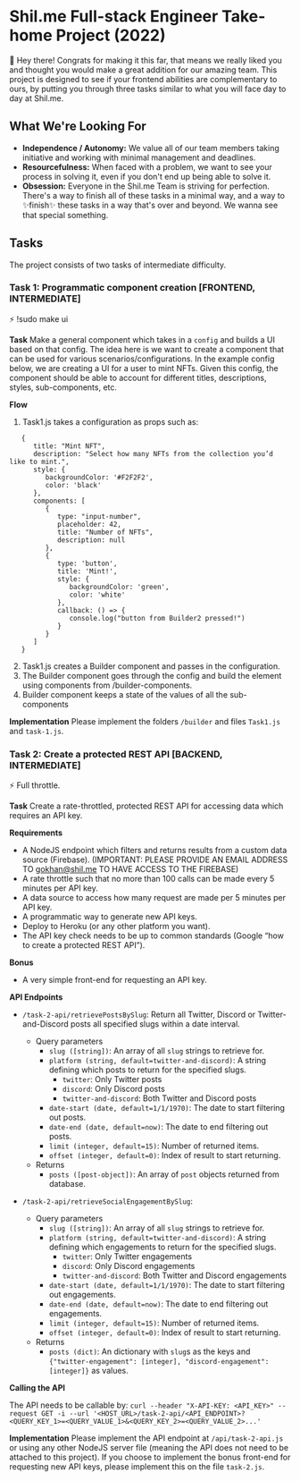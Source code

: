 # Shil.me Full-stack Engineer Take-home Project (2022)

👋 Hey there! Congrats for making it this far, that means we really liked you and thought you would make a great addition for our amazing team. This project is designed to see if your frontend abilities are complementary to ours, by putting you through three tasks similar to what you will face day to day at Shil.me.

## What We're Looking For

- **Independence / Autonomy:** We value all of our team members taking initiative and working with minimal management and deadlines.
- **Resourcefulness:** When faced with a problem, we want to see your process in solving it, even if you don't end up being able to solve it.
- **Obsession:** Everyone in the Shil.me Team is striving for perfection. There's a way to finish all of these tasks in a minimal way, and a way to ✨finish✨ these tasks in a way that's over and beyond. We wanna see that special something.

## Tasks
The project consists of two tasks of intermediate difficulty.

### Task 1: Programmatic component creation [FRONTEND, INTERMEDIATE]
⚡️ !sudo make ui

**Task**
Make a general component which takes in a `config` and builds a UI based on that config. The idea here is we want to create a component that can be used for various scenarios/configurations. In the example config below, we are creating a UI for a user to mint NFTs. Given this config, the component should be able to account for different titles, descriptions, styles, sub-components, etc.

**Flow**
1. Task1.js takes a configuration as props such as:

```
   {
      title: "Mint NFT",
      description: "Select how many NFTs from the collection you’d like to mint.",
      style: {
         backgroundColor: '#F2F2F2',
         color: 'black'
      },
      components: [
         {
            type: "input-number",
            placeholder: 42,
            title: "Number of NFTs",
            description: null
         },
         {
            type: 'button',
            title: 'Mint!',
            style: {
               backgroundColor: 'green',
               color: 'white'
            },
            callback: () => {
               console.log("button from Builder2 pressed!")
            }
         }
      ]
   }
```

2. Task1.js creates a Builder component and passes in the configuration.
3. The Builder component goes through the config and build the element using components from /builder-components.
4. Builder component keeps a state of the values of all the sub-components

**Implementation**
Please implement the folders `/builder` and files `Task1.js` and `task-1.js`.

### Task 2: Create a protected REST API [BACKEND, INTERMEDIATE]
⚡️ Full throttle.

**Task**
Create a rate-throttled, protected REST API for accessing data which requires an API key.

**Requirements**
- A NodeJS endpoint which filters and returns results from a custom data source (Firebase). (IMPORTANT: PLEASE PROVIDE AN EMAIL ADDRESS TO gokhan@shil.me TO HAVE ACCESS TO THE FIREBASE)
- A rate throttle such that no more than 100 calls can be made every 5 minutes per API key.
- A data source to access how many request are made per 5 minutes per API key.
- A programmatic way to generate new API keys.
- Deploy to Heroku (or any other platform you want).
- The API key check needs to be up to common standards (Google “how to create a protected REST API”).

**Bonus**
- A very simple front-end for requesting an API key.

**API Endpoints**

- `/task-2-api/retrievePostsBySlug`: Return all Twitter, Discord or Twitter-and-Discord posts all specified slugs within a date interval.
   - Query parameters
      - `slug ([string])`: An array of all `slug` strings to retrieve for.
      - `platform (string, default=twitter-and-discord)`: A string defining which posts to return for the specified slugs.
         - `twitter`: Only Twitter posts
         - `discord`: Only Discord posts
         - `twitter-and-discord`: Both Twitter and Discord posts
      - `date-start (date, default=1/1/1970)`: The date to start filtering out posts.
      - `date-end (date, default=now)`: The date to end filtering out posts.
      - `limit (integer, default=15)`: Number of returned items.
      - `offset (integer, default=0)`: Index of result to start returning.
   - Returns
      - `posts ([post-object])`: An array of `post` objects returned from database.
      
- `/task-2-api/retrieveSocialEngagementBySlug`:  
   - Query parameters
      - `slug ([string])`: An array of all `slug` strings to retrieve for.
      - `platform (string, default=twitter-and-discord)`: A string defining which engagements to return for the specified slugs.
         - `twitter`: Only Twitter engagements
         - `discord`: Only Discord engagements
         - `twitter-and-discord`: Both Twitter and Discord engagements
      - `date-start (date, default=1/1/1970)`: The date to start filtering out engagements.
      - `date-end (date, default=now)`: The date to end filtering out engagements.
      - `limit (integer, default=15)`: Number of returned items.
      - `offset (integer, default=0)`: Index of result to start returning.
   - Returns
      - `posts (dict)`: An dictionary with `slug`s as the keys and `{"twitter-engagement": [integer], "discord-engagement": [integer]}` as values.

**Calling the API**

The API needs to be callable by:
`curl --header "X-API-KEY: <API_KEY>" --request GET -i --url '<HOST_URL>/task-2-api/<API_ENDPOINT>?<QUERY_KEY_1>=<QUERY_VALUE_1>&<QUERY_KEY_2>=<QUERY_VALUE_2>...'`

**Implementation**
Please implement the API endpoint at `/api/task-2-api.js` or using any other NodeJS server file (meaning the API does not need to be attached to this project). If you choose to implement the bonus front-end for requesting new API keys, please implement this on the file `task-2.js`.
